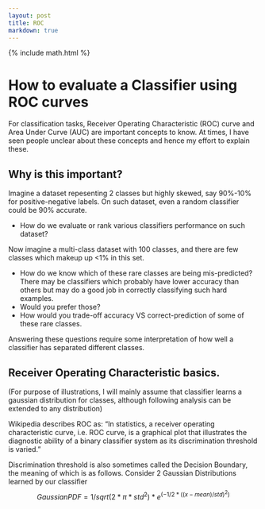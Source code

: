 ```yaml
---
layout: post
title: ROC
markdown: true
---
```

{% include math.html %}
# How to evaluate a Classifier using ROC curves

For classification tasks, Receiver Operating Characteristic (ROC) curve and Area Under Curve (AUC) are important concepts to know. At times, I have seen people unclear about these concepts and hence my effort to explain these.

## Why is this important?

Imagine a dataset repesenting 2 classes but highly skewed, say 90%-10% for positive-negative labels. On such dataset, even a random classifier could be 90% accurate.
- How do we evaluate or rank various classifiers performance on such dataset?

Now imagine a multi-class dataset with 100 classes, and there are few classes which makeup up <1% in this set.
- How do we know which of these rare classes are being mis-predicted?
There may be classifiers which probably have lower accuracy than others but may do a good job in correctly classifying such hard examples.
- Would you prefer those?
- How would you trade-off accuracy VS correct-prediction of some of these rare classes.

Answering these questions require some interpretation of how well a classifier has separated different classes.

## Receiver Operating Characteristic basics.

(For purpose of illustrations, I will mainly assume that classifier learns a gaussian distribution for classes, although following analysis can be extended to any distribution)

Wikipedia describes ROC as: “In statistics, a receiver operating characteristic curve, i.e. ROC curve, is a graphical plot that illustrates the diagnostic ability of a binary classifier system as its discrimination threshold is varied.”

Discrimination threshold is also sometimes called the Decision Boundary, the meaning of which is as follows.
Consider 2 Gaussian Distributions learned by our classifier
$$ Gaussian PDF = 1/sqrt(2*\pi*std^2) * e^(-1/2 * ((x-mean)/std)^2) $$

